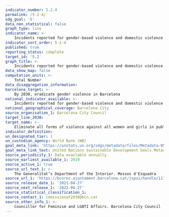 ```yaml
---
indicator_number: 5.2.4
permalink: /5-2-4/
sdg_goal: '5'
data_non_statistical: false
graph_type: line
indicator_name: >-
    Incidents reported for gender-based violence and domestic violence 
indicator_sort_order: 5-2-4
published: true
reporting_status: complete
target_id: '5.2'
graph_title: >-
    Incidents reported for gender-based violence and domestic violence 
data_show_map: false
computation_units: >-
    Total Number
data_disaggregation_information:
barcelona_target: >-
    By 2030, eradicate gender violence in Barcelona
national_indicator_available: >-
    Incidents reported for gender-based violence and domestic violence 
national_geographical_coverage: Barcelona City
source_organisation_1: Barcelona City Council
target_line_2030: 
target_name: >-
    Eliminate all forms of violence against all women and girls in public and private spheres, including human trafficking and sexual exploitation, as well as other kinds of exploitation
indicator_definition:
un_designated_tier: 1
un_custodian_agency: World Bank (WB)
goal_meta_link: 'https://unstats.un.org/sdgs/metadata/files/Metadata-05-02-01.pdf'
goal_meta_link_text: United Nations Sustainable Development Goals Metadata (pdf 894kB)
source_periodicity_1: Data available annually
source_earliest_available_1: 2019
source_active_1: true
source_url_text_1: >-
    The Generalitat’s Department of the Interior. Mossos d'Esquadra
source_url_1: 'https://bcnroc.ajuntament.barcelona.cat/jspui/handle/11703/135710'
source_release_date_1: '2021-04-27'
source_next_release_1: '2022-04-27'
source_statistical_classification_1: 
source_contact_1: comissionat2030@bcn.cat
source_other_info_1: >-
    Councillor for Feminism and LGBTI Affairs. Barcelona City Council
---
```

